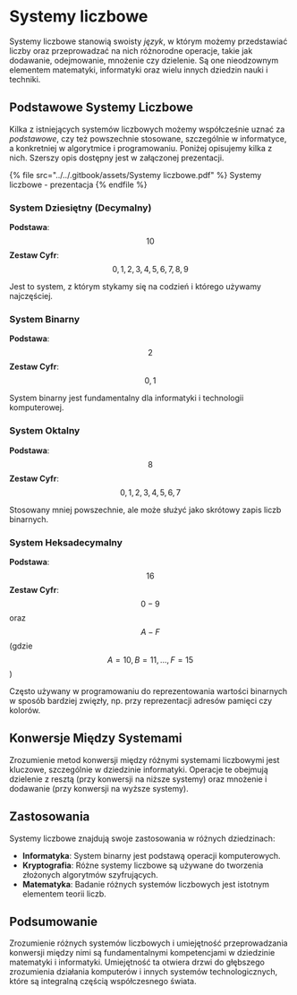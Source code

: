 # Systemy liczbowe

Systemy liczbowe stanowią swoisty *język*, w którym możemy przedstawiać liczby oraz przeprowadzać na nich różnorodne operacje, takie jak dodawanie, odejmowanie, mnożenie czy dzielenie. Są one nieodzownym elementem matematyki, informatyki oraz wielu innych dziedzin nauki i techniki.

## Podstawowe Systemy Liczbowe

Kilka z istniejących systemów liczbowych możemy współcześnie uznać za *podstawowe*, czy też powszechnie stosowane, szczególnie w informatyce, a konkretniej w algorytmice i programowaniu. Poniżej opisujemy kilka z nich. Szerszy opis dostępny jest w załączonej prezentacji.

{% file src="../../.gitbook/assets/Systemy liczbowe.pdf" %}
Systemy liczbowe - prezentacja
{% endfile %}

### System Dziesiętny (Decymalny)

**Podstawa**: $$10$$
**Zestaw Cyfr**: $$0, 1, 2, 3, 4, 5, 6, 7, 8, 9$$

Jest to system, z którym stykamy się na codzień i którego używamy najczęściej.

### System Binarny

**Podstawa**: $$2$$
**Zestaw Cyfr**: $$0, 1$$

System binarny jest fundamentalny dla informatyki i technologii komputerowej.

### System Oktalny

**Podstawa**: $$8$$
**Zestaw Cyfr**: $$0, 1, 2, 3, 4, 5, 6, 7$$

Stosowany mniej powszechnie, ale może służyć jako skrótowy zapis liczb binarnych.

### System Heksadecymalny

**Podstawa**: $$16$$
**Zestaw Cyfr**: $$0-9$$ oraz $$A-F$$ (gdzie $$A=10, B=11, ..., F=15$$)

Często używany w programowaniu do reprezentowania wartości binarnych w sposób bardziej zwięzły, np. przy reprezentacji adresów pamięci czy kolorów.

## Konwersje Między Systemami

Zrozumienie metod konwersji między różnymi systemami liczbowymi jest kluczowe, szczególnie w dziedzinie informatyki. Operacje te obejmują dzielenie z resztą (przy konwersji na niższe systemy) oraz mnożenie i dodawanie (przy konwersji na wyższe systemy).

## Zastosowania

Systemy liczbowe znajdują swoje zastosowania w różnych dziedzinach:

- **Informatyka**: System binarny jest podstawą operacji komputerowych.
- **Kryptografia**: Różne systemy liczbowe są używane do tworzenia złożonych algorytmów szyfrujących.
- **Matematyka**: Badanie różnych systemów liczbowych jest istotnym elementem teorii liczb.

## Podsumowanie

Zrozumienie różnych systemów liczbowych i umiejętność przeprowadzania konwersji między nimi są fundamentalnymi kompetencjami w dziedzinie matematyki i informatyki. Umiejętność ta otwiera drzwi do głębszego zrozumienia działania komputerów i innych systemów technologicznych, które są integralną częścią współczesnego świata.
